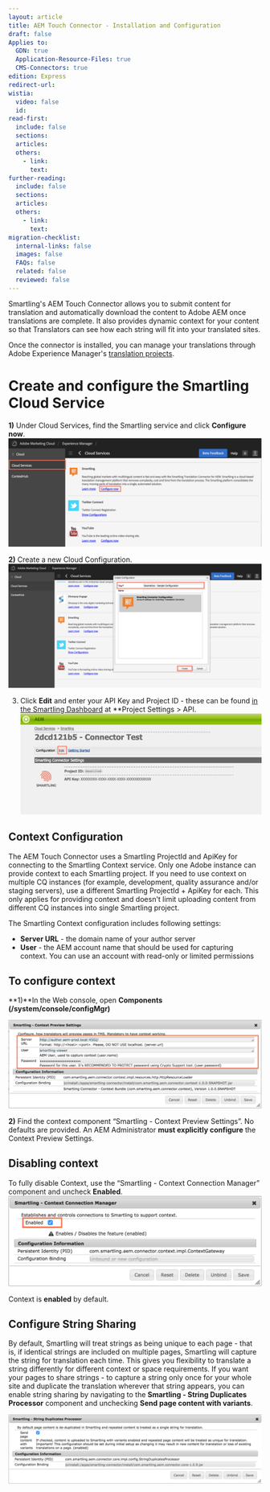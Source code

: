 ```yaml
---
layout: article
title: AEM Touch Connector - Installation and Configuration
draft: false
Applies to:
  GDN: true
  Application-Resource-Files: true
  CMS-Connectors: true
edition: Express
redirect-url:
wistia:
  video: false
  id:
read-first:
  include: false
  sections:
  articles:
  others:
    - link:
      text:
further-reading:
  include: false
  sections:
  articles:
  others:
    - link:
      text:
migration-checklist:
  internal-links: false
  images: false
  FAQs: false
  related: false
  reviewed: false
---
```



Smartling's AEM Touch Connector allows you to submit content for translation and automatically download the content to Adobe AEM once translations are complete. It also provides dynamic context for your content so that Translators can see how each string will fit into your translated sites.

Once the connector is installed, you can manage your translations through Adobe Experience Manager's [translation projects](http://docs.adobe.com/docs/en/aem/6-1/administer/sites/translation.html).

# Create and configure the Smartling Cloud Service

**1)** Under Cloud Services, find the Smartling service and click **Configure now**.
<br>![](/uploads/versions/2015-05-18_04_04_32_pm---x----2220-954x---.png)

**2)** Create a new Cloud Configuration.
<br>![](/uploads/versions/2015-05-18_04_05_27_pm---x----2724-1336x---.png)

3) Click **Edit** and enter your API Key and Project ID - these can be found [in the Smartling Dashboard](https://dashboard.smartling.com/settings/api.htm) at \*\*Project Settings &gt; API.
<br>![](/uploads/versions/2dcd121b5_-_connector_test---x----1648-688x---.png)

## Context Configuration

The AEM Touch Connector uses a Smartling ProjectId and ApiKey for connecting to the Smartling Context service. Only one Adobe instance can provide context to each Smartling project. If you need to use context on multiple CQ instances (for example, development, quality assurance and/or staging servers), use a different Smartling ProjectId + ApiKey for each. This only applies for providing context and doesn't limit uploading content from different CQ instances into single Smartling project.

The Smartling Context configuration includes following settings:

* **Server URL** - the domain name of your author server
* **User** - the AEM account name that should be used for capturing context. You can use an account with read-only or limited permissions


## To configure context

**1)**In the Web console, open **Components (/system/console/configMgr)**

![](/uploads/versions/9a86b7d2-fd52-11e4-846d-6c2fcf41673f---x----1662-580x---.png)

**2)** Find the context component “Smartling - Context Preview Settings”. No defaults are provided. An AEM Administrator **must explicitly configure** the Context Preview Settings.

## Disabling context

To fully disable Context, use the “Smartling - Context Connection Manager” component and uncheck **Enabled**.
<br>![](/uploads/versions/945d38e2-e4eb-11e4-84ba-77e36cc1b8e5---x----1210-432x---.png)

Context is **enabled** by default.

## Configure String Sharing

By default, Smartling will treat strings as being unique to each page - that is, if identical strings are included on multiple pages, Smartling will capture the string for translation each time. This gives you flexibility to translate a string differently for different context or space requirements. If you want your pages to share strings - to capture a string only once for your whole site and duplicate the translation wherever that string appears, you can enable string sharing by navigating to the **Smartling - String Duplicates Processor** component and unchecking **Send page content with variants**.

![](/uploads/versions/3776b166-a017-11e5-8c10-6c2ae28db3de---x----1738-476x---.png)